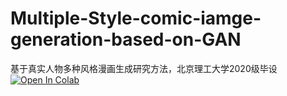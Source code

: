 # Multiple-Style-comic-iamge-generation-based-on-GAN
基于真实人物多种风格漫画生成研究方法，北京理工大学2020级毕设
<a target="_blank" href="https://colab.research.google.com/github/Tarbris/Multiple-Style-comic-iamge-generation-based-on-GAN/blob/main/stylize.ipynb">
  <img src="https://colab.research.google.com/assets/colab-badge.svg" alt="Open In Colab"/>
</a>
